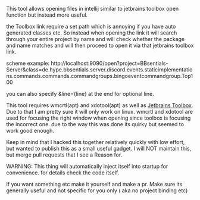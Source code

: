 This tool allows opening files in intellij similar to jetbrains toolbox open function but instead more useful.

the Toolbox link require a set path which is annoying if you have auto generated classes etc. So instead when opening the link it will search through your entire project by name and will check whether the package and name matches and will then proceed to open it via that jetbrains toolbox link.

scheme example:     http://localhost:9090/open?project=BBsentials-Server&class=de.hype.bbsentials.server.discord.events.staticimplementations.commands.commands.commandgroups.bingoeventcommandgroup.Top100

you can also specify &line={line} at the end for optional line.

This tool requires wmcrtl(apt) and xdotool(apt) as well
as [Jetbrains Toolbox](https://www.jetbrains.com/de-de/lp/toolbox/). Due to that I am pretty sure it will only work on
linux. wmcrtl and xdotool are used for focusing the right window when opening since toolbox is focusing the incorrect one. due to the way this was done its quirky but seemed to work good enough.

Keep in mind that I hacked this together relatively quickly with low effort, but wanted to publish this as a small useful gadget. I will NOT maintain this, but merge pull requests that I see a Reason for.

WARNING: This thing will automatically inject itself into startup for convenience. for details check the code itself.

If you want something etc make it yourself and make a pr. Make sure its generally useful and not specific for you only (
aka no project binding etc)